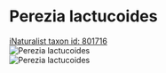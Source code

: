 
Perezia lactucoides
===================
  
[iNaturalist taxon id: 801716](https://www.inaturalist.org/taxa/801716)  
![Perezia lactucoides](https://inaturalist-open-data.s3.amazonaws.com/photos/59644175/medium.jpeg)  
![Perezia lactucoides](https://inaturalist-open-data.s3.amazonaws.com/photos/59644215/medium.jpeg)